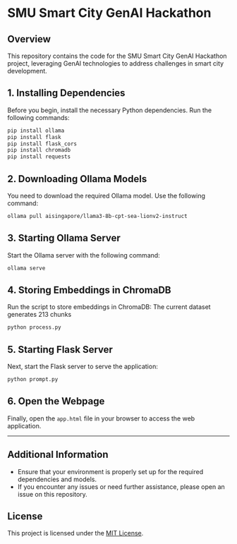 # SMU Smart City GenAI Hackathon

## Overview
This repository contains the code for the SMU Smart City GenAI Hackathon project, leveraging GenAI technologies to address challenges in smart city development.

## 1. Installing Dependencies

Before you begin, install the necessary Python dependencies. Run the following commands:
```bash
pip install ollama  
pip install flask  
pip install flask_cors  
pip install chromadb  
pip install requests  
```
## 2. Downloading Ollama Models

You need to download the required Ollama model. Use the following command:
```bash
ollama pull aisingapore/llama3-8b-cpt-sea-lionv2-instruct  
```
## 3. Starting Ollama Server

Start the Ollama server with the following command:
```bash
ollama serve  
```
## 4. Storing Embeddings in ChromaDB

Run the script to store embeddings in ChromaDB:
The current dataset generates 213 chunks
```bash
python process.py  
```
## 5. Starting Flask Server

Next, start the Flask server to serve the application:
```bash
python prompt.py  
```
## 6. Open the Webpage

Finally, open the `app.html` file in your browser to access the web application.

---

## Additional Information

- Ensure that your environment is properly set up for the required dependencies and models.
- If you encounter any issues or need further assistance, please open an issue on this repository.

## License

This project is licensed under the [MIT License](LICENSE).
